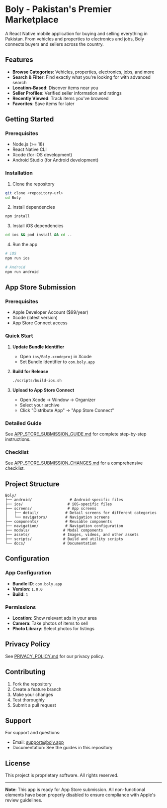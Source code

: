 # Boly - Pakistan's Premier Marketplace

A React Native mobile application for buying and selling everything in Pakistan. From vehicles and properties to electronics and jobs, Boly connects buyers and sellers across the country.

## Features

- **Browse Categories**: Vehicles, properties, electronics, jobs, and more
- **Search & Filter**: Find exactly what you're looking for with advanced search
- **Location-Based**: Discover items near you
- **Seller Profiles**: Verified seller information and ratings
- **Recently Viewed**: Track items you've browsed
- **Favorites**: Save items for later

## Getting Started

### Prerequisites

- Node.js (>= 18)
- React Native CLI
- Xcode (for iOS development)
- Android Studio (for Android development)

### Installation

1. Clone the repository
```bash
git clone <repository-url>
cd Boly
```

2. Install dependencies
```bash
npm install
```

3. Install iOS dependencies
```bash
cd ios && pod install && cd ..
```

4. Run the app
```bash
# iOS
npm run ios

# Android
npm run android
```

## App Store Submission

### Prerequisites

- Apple Developer Account ($99/year)
- Xcode (latest version)
- App Store Connect access

### Quick Start

1. **Update Bundle Identifier**
   - Open `ios/Boly.xcodeproj` in Xcode
   - Set Bundle Identifier to `com.boly.app`

2. **Build for Release**
   ```bash
   ./scripts/build-ios.sh
   ```

3. **Upload to App Store Connect**
   - Open Xcode → Window → Organizer
   - Select your archive
   - Click "Distribute App" → "App Store Connect"

### Detailed Guide

See [APP_STORE_SUBMISSION_GUIDE.md](./APP_STORE_SUBMISSION_GUIDE.md) for complete step-by-step instructions.

### Checklist

See [APP_STORE_SUBMISSION_CHANGES.md](./APP_STORE_SUBMISSION_CHANGES.md) for a comprehensive checklist.

## Project Structure

```
Boly/
├── android/                 # Android-specific files
├── ios/                    # iOS-specific files
├── screens/                # App screens
│   ├── detail/            # Detail screens for different categories
│   └── navigators/        # Navigation screens
├── components/            # Reusable components
├── navigation/            # Navigation configuration
├── modals/               # Modal components
├── assets/               # Images, videos, and other assets
├── scripts/              # Build and utility scripts
└── docs/                 # Documentation
```

## Configuration

### App Configuration
- **Bundle ID**: `com.boly.app`
- **Version**: `1.0.0`
- **Build**: `1`

### Permissions
- **Location**: Show relevant ads in your area
- **Camera**: Take photos of items to sell
- **Photo Library**: Select photos for listings

## Privacy Policy

See [PRIVACY_POLICY.md](./PRIVACY_POLICY.md) for our privacy policy.

## Contributing

1. Fork the repository
2. Create a feature branch
3. Make your changes
4. Test thoroughly
5. Submit a pull request

## Support

For support and questions:
- Email: support@boly.app
- Documentation: See the guides in this repository

## License

This project is proprietary software. All rights reserved.

---

**Note**: This app is ready for App Store submission. All non-functional elements have been properly disabled to ensure compliance with Apple's review guidelines.

